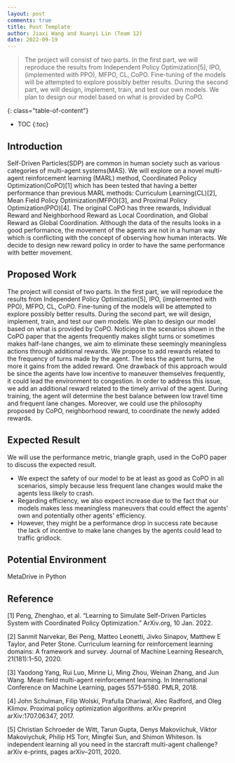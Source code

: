 ```yaml
---
layout: post
comments: true
title: Post Template
author: Jiaxi Wang and Xuanyi Lin (Team 12)
date: 2022-09-19
---
```


> The project will consist of two parts. In the first part, 
> we will reproduce the results from Independent Policy Optimization[5],
> IPO, (implemented with PPO), MFPO, CL, CoPO. 
> Fine-tuning of the models will be attempted to explore 
> possibly better results. During the second part, 
> we will design, implement, train, and test our own models.
> We plan to design our model based on what is provided by CoPO. 

<!-- This block is a brief introduction of your project. You can put your abstract here or any headers you want the readers to know.-->

<!--more-->
{: class="table-of-content"}
* TOC
{:toc}

## Introduction
Self-Driven Particles(SDP) are common in human society such as various categories of multi-agent systems(MAS). We will explore on a novel multi-agent reinforcement learning (MARL) method, Coordinated Policy Optimization(CoPO)[1] which has been tested that having a better performance than previous MARL methods: Curriculum Learning(CL)[2], Mean Field Policy Optimization(MFPO)[3], and Proximal Policy Optimization(PPO)[4]. The original CoPO has three rewards, Individual Reward and Neighborhood Reward as Local Coordination, and Global Reward as Global Coordination. Although the data of the results looks in a good performance, the movement of the agents are not in a human way which is conflicting with the concept of observing how human interacts. We decide to design new reward policy in order to have the same performance with better movement.


## Proposed Work
The project will consist of two parts. In the first part, we will reproduce the results from Independent Policy Optimization[5], IPO, (implemented with PPO), MFPO, CL, CoPO. Fine-tuning of the models will be attempted to explore possibly better results. During the second part, we will design, implement, train, and test our own models. We plan to design our model based on what is provided by CoPO. Noticing in the scenarios shown in the CoPO paper that the agents frequently makes slight turns or sometimes makes half-lane changes, we aim to eliminate these seemingly meaningless actions through additional rewards. We propose to add rewards related to the frequency of turns made by the agent. The less the agent turns, the more it gains from the added reward. One drawback of this approach would be since the agents have low incentive to maneuver themselves frequently, it could lead the environment to congestion. In order to address this issue, we add an additional reward related to the timely arrival of the agent. During training, the agent will determine the best balance between low travel time and frequent lane changes. Moreover, we could use the philosophy proposed by CoPO, neighborhood reward, to coordinate the newly added rewards.

## Expected Result
We will use the performance metric, triangle graph, used in the CoPO paper to discuss the expected result.
- We expect the safety of our model to be at least as good as CoPO in all scenarios, simply because less frequent lane changes would make the agents less likely to crash.
- Regarding efficiency, we also expect increase due to the fact that our models makes less meaningless maneuvers that could effect the agents' own and potentially other agents' efficiency.
- However, they might be a performance drop in success rate because the lack of incentive to make lane changes by the agents could lead to traffic gridlock.


## Potential Environment
MetaDrive in Python

## Reference

[1] Peng, Zhenghao, et al. “Learning to Simulate Self-Driven Particles System with Coordinated Policy Optimization.” ArXiv.org, 10 Jan. 2022. 

[2] Sanmit Narvekar, Bei Peng, Matteo Leonetti, Jivko Sinapov, Matthew E Taylor, and Peter Stone. Curriculum learning for reinforcement learning domains: A framework and survey. Journal of Machine Learning Research, 21(181):1–50, 2020.

[3] Yaodong Yang, Rui Luo, Minne Li, Ming Zhou, Weinan Zhang, and Jun Wang. Mean field multi-agent reinforcement learning. In International Conference on Machine Learning, pages 5571–5580. PMLR, 2018.

[4] John Schulman, Filip Wolski, Prafulla Dhariwal, Alec Radford, and Oleg Klimov. Proximal policy optimization algorithms. arXiv preprint arXiv:1707.06347, 2017.

[5] Christian Schroeder de Witt, Tarun Gupta, Denys Makoviichuk, Viktor Makoviychuk, Philip HS Torr, Mingfei Sun, and Shimon Whiteson. Is independent learning all you need in the starcraft multi-agent challenge? arXiv e-prints, pages arXiv–2011, 2020.


